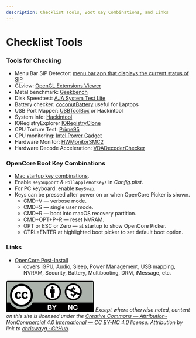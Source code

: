 ```yaml
---
description: Checklist Tools, Boot Key Combinations, and Links
---
```


# Checklist Tools

### Tools for Checking

* Menu Bar SIP Detector: [menu bar app that displays the current status of SIP](https://github.com/ITzTravelInTime/MenuBarSIPDetector)
* GLview: [OpenGL Extensions Viewer](http://www.realtech-vr.com/home/glview)
* Metal benchmark: [Geekbench](https://www.geekbench.com)
* Disk Speedtest: [AJA System Test Lite](https://www.aja.com/products/aja-system-test)
* Battery checker: [coconutBattery](https://www.coconut-flavour.com/coconutbattery/) useful for Laptops
* USB Port Mapper: [USBToolBox](https://github.com/USBToolBox/tool) or Hackintool
* System Info: [Hackintool](https://github.com/headkaze/Hackintool)
* IORegistryExplorer [IORegistryClone](https://github.com/khronokernel/IORegistryClone/blob/master/ioreg-302.zip)
* CPU Torture Test: [Prime95](https://www.mersenne.org/download/)
* CPU monitoring: [Intel Power Gadget](https://www.intel.com/content/www/us/en/developer/articles/tool/power-gadget.html)
* Hardware Monitor: [HWMonitorSMC2](https://github.com/CloverHackyColor/HWMonitorSMC2)
* Hardware Decode Acceleration: [VDADecoderChecker](https://i.applelife.ru/2019/05/451893\_10.12\_VDADecoderChecker.zip)

### OpenCore Boot Key Combinations

* [Mac startup key combinations](https://support.apple.com/en-us/HT201255).
* Enable `KeySupport` & `PollAppleHotKeys` in _Config.plist_.
* For PC keyboard: enable `KeySwap`.
* Keys can be pressed after power on or when OpenCore Picker is shown.
  * CMD+V — verbose mode.
  * CMD+S — single user mode.
  * CMD+R — boot into macOS recovery partition.
  * CMD+OPT+P+R — reset NVRAM.
  * OPT or ESC or Zero — at startup to show OpenCore Picker.
  * CTRL+ENTER at highlighted boot picker to set default boot option.

### Links

* [OpenCore Post-Install](https://dortania.github.io/OpenCore-Post-Install/)
  * covers iGPU, Audio, Sleep, Power Management, USB mapping, NVRAM, Security, Battery, Multibooting, DRM, iMessage, etc.

![](../../images/by-nc-license.svg) _Except where otherwise noted, content on this site is licensed under the_ [_Creative Commons — Attribution-NonCommercial 4.0 International — CC BY-NC 4.0_](https://creativecommons.org/licenses/by-nc/4.0/) _license. Attribution by link to_ [_chriswayg · GitHub_](https://github.com/chriswayg)_._
